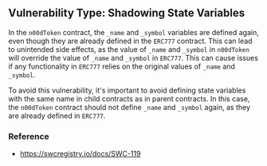 

## Vulnerability Type: Shadowing State Variables

In the `n00dToken` contract, the `_name` and `_symbol` variables are defined again, even though they are already defined in the `ERC777` contract. This can lead to unintended side effects, as the value of `_name` and `_symbol` in `n00dToken` will override the value of `_name` and `_symbol` in `ERC777`. This can cause issues if any functionality in `ERC777` relies on the original values of `_name` and `_symbol`.

To avoid this vulnerability, it's important to avoid defining state variables with the same name in child contracts as in parent contracts. In this case, the `n00dToken` contract should not define `_name` and `_symbol` again, as they are already defined in `ERC777`.

### Reference

- https://swcregistry.io/docs/SWC-119